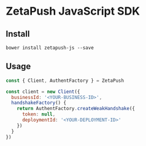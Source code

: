 # ZetaPush JavaScript SDK

## Install

```console
bower install zetapush-js --save
```

## Usage

```javascript
const { Client, AuthentFactory } = ZetaPush

const client = new Client({
  businessId: '<YOUR-BUSINESS-ID>',
  handshakeFactory() {
    return AuthentFactory.createWeakHandshake({
      token: null,
      deploymentId: '<YOUR-DEPLOYMENT-ID>'
    })
  }
})
```
